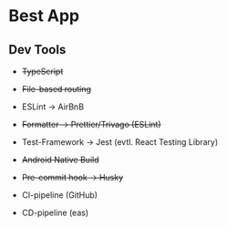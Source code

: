 # Best App

## Dev Tools

* ~~TypeScript~~
* ~~File-based routing~~
* ESLint -> AirBnB
* ~~Formatter -> Prettier/Trivago (ESLint)~~
* Test-Framework -> Jest (evtl. React Testing Library)
* ~~Android Native Build~~
* ~~Pre-commit hook -> Husky~~
* CI-pipeline (GitHub)

* CD-pipeline (eas)